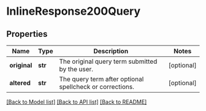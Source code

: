 # InlineResponse200Query

## Properties
Name | Type | Description | Notes
------------ | ------------- | ------------- | -------------
**original** | **str** | The original query term submitted by the user. | [optional] 
**altered** | **str** | The query term after optional spellcheck or corrections. | [optional] 

[[Back to Model list]](../README.md#documentation-for-models) [[Back to API list]](../README.md#documentation-for-api-endpoints) [[Back to README]](../README.md)


